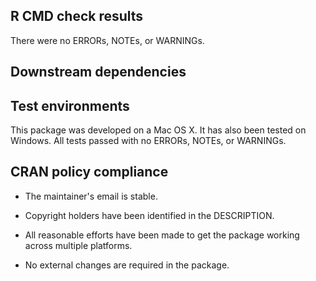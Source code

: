 ## R CMD check results

There were no ERRORs, NOTEs, or WARNINGs. 

## Downstream dependencies

## Test environments

This package was developed on a Mac OS X. It has also been tested on Windows. All tests passed with no ERRORs, NOTEs, or WARNINGs. 

## CRAN policy compliance

* The maintainer's email is stable. 

* Copyright holders have been identified in the DESCRIPTION.

* All reasonable efforts have been made to get the package working across multiple platforms.

* No external changes are required in the package. 

